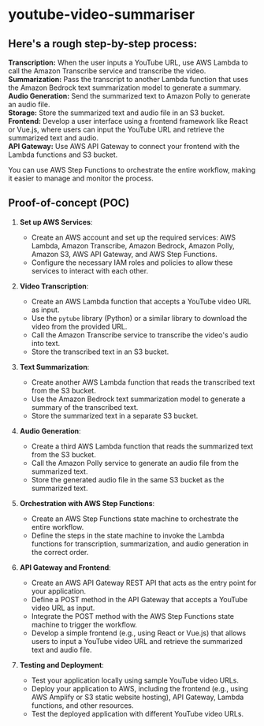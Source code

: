 # youtube-video-summariser

## Here's a rough step-by-step process:

**Transcription:** When the user inputs a YouTube URL, use AWS Lambda to call the Amazon Transcribe service and transcribe the video. <br>
**Summarization:** Pass the transcript to another Lambda function that uses the Amazon Bedrock text summarization model to generate a summary. <br>
**Audio Generation:** Send the summarized text to Amazon Polly to generate an audio file. <br>
**Storage:** Store the summarized text and audio file in an S3 bucket. <br>
**Frontend:** Develop a user interface using a frontend framework like React or Vue.js, where users can input the YouTube URL and retrieve the summarized text and audio. <br>
**API Gateway:** Use AWS API Gateway to connect your frontend with the Lambda functions and S3 bucket. <br>

You can use AWS Step Functions to orchestrate the entire workflow, making it easier to manage and monitor the process.

## Proof-of-concept (POC)

1. **Set up AWS Services**:
   - Create an AWS account and set up the required services: AWS Lambda, Amazon Transcribe, Amazon Bedrock, Amazon Polly, Amazon S3, AWS API Gateway, and AWS Step Functions.
   - Configure the necessary IAM roles and policies to allow these services to interact with each other.

2. **Video Transcription**:
   - Create an AWS Lambda function that accepts a YouTube video URL as input.
   - Use the `pytube` library (Python) or a similar library to download the video from the provided URL.
   - Call the Amazon Transcribe service to transcribe the video's audio into text.
   - Store the transcribed text in an S3 bucket.

3. **Text Summarization**:
   - Create another AWS Lambda function that reads the transcribed text from the S3 bucket.
   - Use the Amazon Bedrock text summarization model to generate a summary of the transcribed text.
   - Store the summarized text in a separate S3 bucket.

4. **Audio Generation**:
   - Create a third AWS Lambda function that reads the summarized text from the S3 bucket.
   - Call the Amazon Polly service to generate an audio file from the summarized text.
   - Store the generated audio file in the same S3 bucket as the summarized text.

5. **Orchestration with AWS Step Functions**:
   - Create an AWS Step Functions state machine to orchestrate the entire workflow.
   - Define the steps in the state machine to invoke the Lambda functions for transcription, summarization, and audio generation in the correct order.

6. **API Gateway and Frontend**:
   - Create an AWS API Gateway REST API that acts as the entry point for your application.
   - Define a POST method in the API Gateway that accepts a YouTube video URL as input.
   - Integrate the POST method with the AWS Step Functions state machine to trigger the workflow.
   - Develop a simple frontend (e.g., using React or Vue.js) that allows users to input a YouTube video URL and retrieve the summarized text and audio file.

7. **Testing and Deployment**:
   - Test your application locally using sample YouTube video URLs.
   - Deploy your application to AWS, including the frontend (e.g., using AWS Amplify or S3 static website hosting), API Gateway, Lambda functions, and other resources.
   - Test the deployed application with different YouTube video URLs.

